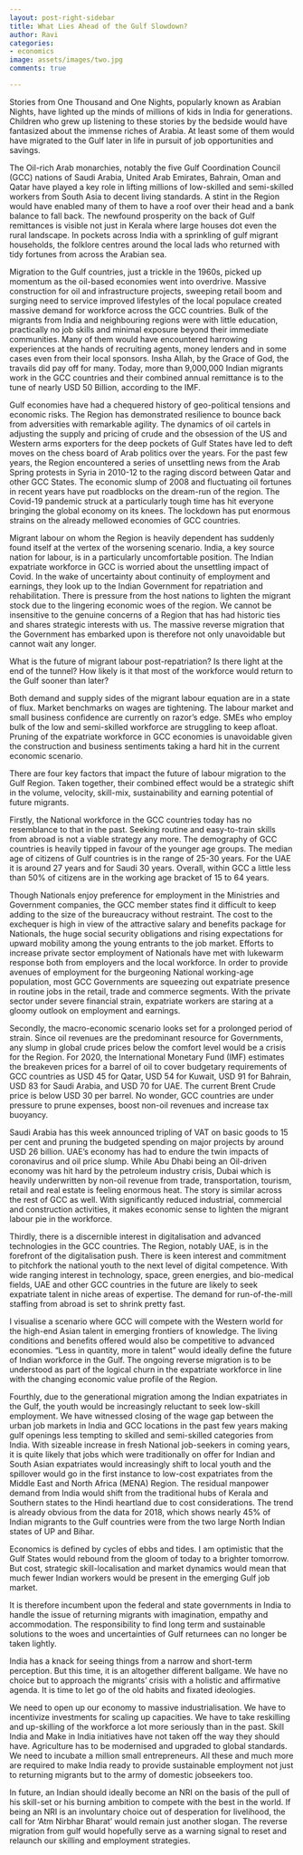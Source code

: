 ```yaml
---
layout: post-right-sidebar
title: What Lies Ahead of the Gulf Slowdown?
author: Ravi
categories:
- economics
image: assets/images/two.jpg
comments: true

---
```

Stories from One Thousand and One Nights, popularly known as Arabian Nights, have lighted up the minds of millions of kids in India for generations. Children who grew up listening to these stories by the bedside would have fantasized about the immense riches of Arabia. At least some of them would have migrated to the Gulf later in life in pursuit of job opportunities and savings.

The Oil-rich Arab monarchies, notably the five Gulf Coordination Council (GCC) nations of Saudi Arabia, United Arab Emirates, Bahrain, Oman and Qatar have played a key role in lifting millions of low-skilled and semi-skilled workers from South Asia to decent living standards. A stint in the Region would have enabled many of them to have a roof over their head and a bank balance to fall back. The newfound prosperity on the back of Gulf remittances is visible not just in Kerala where large houses dot even the rural landscape. In pockets across India with a sprinkling of gulf migrant households, the folklore centres around the local lads who returned with tidy fortunes from across the Arabian sea.

Migration to the Gulf countries, just a trickle in the 1960s, picked up momentum as the oil-based economies went into overdrive. Massive construction for oil and infrastructure projects, sweeping retail boom and surging need to service improved lifestyles of the local populace created massive demand for workforce across the GCC countries. Bulk of the migrants from India and neighbouring regions were with little education, practically no job skills and minimal exposure beyond their immediate communities. Many of them would have encountered harrowing experiences at the hands of recruiting agents, money lenders and in some cases even from their local sponsors. Insha Allah, by the Grace of God, the travails did pay off for many. Today, more than 9,000,000 Indian migrants work in the GCC countries and their combined annual remittance is to the tune of nearly USD 50 Billion, according to the IMF.

Gulf economies have had a chequered history of geo-political tensions and economic risks. The Region has demonstrated resilience to bounce back from adversities with remarkable agility. The dynamics of oil cartels in adjusting the supply and pricing of crude and the obsession of the US and Western arms exporters for the deep pockets of Gulf States have led to deft moves on the chess board of Arab politics over the years. For the past few years, the Region encountered a series of unsettling news from the Arab Spring protests in Syria in 2010-12 to the raging discord between Qatar and other GCC States. The economic slump of 2008 and fluctuating oil fortunes in recent years have put roadblocks on the dream-run of the region. The Covid-19 pandemic struck at a particularly tough time has hit everyone bringing the global economy on its knees. The lockdown has put enormous strains on the already mellowed economies of GCC countries.

Migrant labour on whom the Region is heavily dependent has suddenly found itself at the vertex of the worsening scenario. India, a key source nation for labour, is in a particularly uncomfortable position. The Indian expatriate workforce in GCC is worried about the unsettling impact of Covid. In the wake of uncertainty about continuity of employment and earnings, they look up to the Indian Government for repatriation and rehabilitation. There is pressure from the host nations to lighten the migrant stock due to the lingering economic woes of the region. We cannot be insensitive to the genuine concerns of a Region that has had historic ties and shares strategic interests with us. The massive reverse migration that the Government has embarked upon is therefore not only unavoidable but cannot wait any longer.

What is the future of migrant labour post-repatriation? Is there light at the end of the tunnel? How likely is it that most of the workforce would return to the Gulf sooner than later?

Both demand and supply sides of the migrant labour equation are in a state of flux. Market benchmarks on wages are tightening. The labour market and small business confidence are currently on razor’s edge. SMEs who employ bulk of the low and semi-skilled workforce are struggling to keep afloat. Pruning of the expatriate workforce in GCC economies is unavoidable given the construction and business sentiments taking a hard hit in the current economic scenario.

There are four key factors that impact the future of labour migration to the Gulf Region. Taken together, their combined effect would be a strategic shift in the volume, velocity, skill-mix, sustainability and earning potential of future migrants.

Firstly, the National workforce in the GCC countries today has no resemblance to that in the past. Seeking routine and easy-to-train skills from abroad is not a viable strategy any more. The demography of GCC countries is heavily tipped in favour of the younger age groups. The median age of citizens of Gulf countries is in the range of 25-30 years. For the UAE it is around 27 years and for Saudi 30 years. Overall, within GCC a little less than 50% of citizens are in the working age bracket of 15 to 64 years.

Though Nationals enjoy preference for employment in the Ministries and Government companies, the GCC member states find it difficult to keep adding to the size of the bureaucracy without restraint. The cost to the exchequer is high in view of the attractive salary and benefits package for Nationals, the huge social security obligations and rising expectations for upward mobility among the young entrants to the job market. Efforts to increase private sector employment of Nationals have met with lukewarm response both from employers and the local workforce. In order to provide avenues of employment for the burgeoning National working-age population, most GCC Governments are squeezing out expatriate presence in routine jobs in the retail, trade and commerce segments. With the private sector under severe financial strain, expatriate workers are staring at a gloomy outlook on employment and earnings.

Secondly, the macro-economic scenario looks set for a prolonged period of strain. Since oil revenues are the predominant resource for Governments, any slump in global crude prices below the comfort level would be a crisis for the Region. For 2020, the International Monetary Fund (IMF) estimates the breakeven prices for a barrel of oil to cover budgetary requirements of GCC countries as USD 45 for Qatar, USD 54 for Kuwait, USD 91 for Bahrain, USD 83 for Saudi Arabia, and USD 70 for UAE. The current Brent Crude price is below USD 30 per barrel. No wonder, GCC countries are under pressure to prune expenses, boost non-oil revenues and increase tax buoyancy.

Saudi Arabia has this week announced tripling of VAT on basic goods to 15 per cent and pruning the budgeted spending on major projects by around USD 26 billion. UAE’s economy has had to endure the twin impacts of coronavirus and oil price slump. While Abu Dhabi being an Oil-driven economy was hit hard by the petroleum industry crisis, Dubai which is heavily underwritten by non-oil revenue from trade, transportation, tourism, retail and real estate is feeling enormous heat. The story is similar across the rest of GCC as well. With significantly reduced industrial, commercial and construction activities, it makes economic sense to lighten the migrant labour pie in the workforce.

Thirdly, there is a discernible interest in digitalisation and advanced technologies in the GCC countries. The Region, notably UAE, is in the forefront of the digitalisation push. There is keen interest and commitment to pitchfork the national youth to the next level of digital competence. With wide ranging interest in technology, space, green energies, and bio-medical fields, UAE and other GCC countries in the future are likely to seek expatriate talent in niche areas of expertise. The demand for run-of-the-mill staffing from abroad is set to shrink pretty fast.

I visualise a scenario where GCC will compete with the Western world for the high-end Asian talent in emerging frontiers of knowledge. The living conditions and benefits offered would also be competitive to advanced economies. “Less in quantity, more in talent” would ideally define the future of Indian workforce in the Gulf. The ongoing reverse migration is to be understood as part of the logical churn in the expatriate workforce in line with the changing economic value profile of the Region.

Fourthly, due to the generational migration among the Indian expatriates in the Gulf, the youth would be increasingly reluctant to seek low-skill employment. We have witnessed closing of the wage gap between the urban job markets in India and GCC locations in the past few years making gulf openings less tempting to skilled and semi-skilled categories from India. With sizeable increase in fresh National job-seekers in coming years, it is quite likely that jobs which were traditionally on offer for Indian and South Asian expatriates would increasingly shift to local youth and the spillover would go in the first instance to low-cost expatriates from the Middle East and North Africa (MENA) Region. The residual manpower demand from India would shift from the traditional hubs of Kerala and Southern states to the Hindi heartland due to cost considerations. The trend is already obvious from the data for 2018, which shows nearly 45% of Indian migrants to the Gulf countries were from the two large North Indian states of UP and Bihar.

Economics is defined by cycles of ebbs and tides. I am optimistic that the Gulf States would rebound from the gloom of today to a brighter tomorrow. But cost, strategic skill-localisation and market dynamics would mean that much fewer Indian workers would be present in the emerging Gulf job market.

It is therefore incumbent upon the federal and state governments in India to handle the issue of returning migrants with imagination, empathy and accommodation. The responsibility to find long term and sustainable solutions to the woes and uncertainties of Gulf returnees can no longer be taken lightly.

India has a knack for seeing things from a narrow and short-term perception. But this time, it is an altogether different ballgame. We have no choice but to approach the migrants’ crisis with a holistic and affirmative agenda. It is time to let go of the old habits and fixated ideologies.

We need to open up our economy to massive industrialisation. We have to incentivize investments for scaling up capacities. We have to take reskilling and up-skilling of the workforce a lot more seriously than in the past. Skill India and Make in India initiatives have not taken off the way they should have. Agriculture has to be modernised and upgraded to global standards. We need to incubate a million small entrepreneurs. All these and much more are required to make India ready to provide sustainable employment not just to returning migrants but to the army of domestic jobseekers too.

In future, an Indian should ideally become an NRI on the basis of the pull of his skill-set or his burning ambition to compete with the best in the world. If being an NRI is an involuntary choice out of desperation for livelihood, the call for ‘Atm Nirbhar Bharat’ would remain just another slogan. The reverse migration from gulf would hopefully serve as a warning signal to reset and relaunch our skilling and employment strategies.
